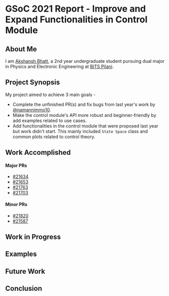 # GSoC 2021 Report - Improve and Expand Functionalities in Control Module

<h2>About Me</h2>

I am [Akshansh Bhatt](https://www.github.com/akshanshbhatt), a 2nd year undergraduate student pursuing dual major in Physics and Electronic Engineering at [BITS Pilani](https://bits-pilani.ac.in/).

<h2>Project Synopsis</h2>

My project aimed to achieve 3 main goals -

- Complete the unfinished PR(s) and fix bugs from last year's work by [@namannimmo10](https://www.github.com/namannimmo10).
- Make the control module's API more robust and beginner-friendly by add examples related to use cases.
- Add functionalities in the control module that were proposed last year but work didn't start. This mainly included `State Space` class and common plots related to control theory.

<h2>Work Accomplished</h2>

#### Major PRs

- [#21634](https://github.com/sympy/sympy/pull/21634)
- [#21653](https://github.com/sympy/sympy/pull/21653)
- [#21763](https://github.com/sympy/sympy/pull/21763)
- [#21703](https://github.com/sympy/sympy/pull/21703)

#### Minor PRs

- [#21820](https://github.com/sympy/sympy/pull/21820)
- [#21587](https://github.com/sympy/sympy/pull/21587)

<h2>Work in Progress</h2>



<h2>Examples</h2>



<h2>Future Work</h2>



<h2>Conclusion</h2>
